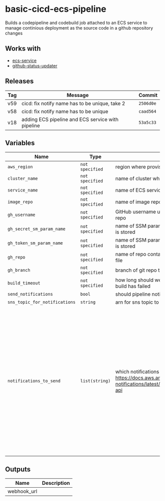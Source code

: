 basic-cicd-ecs-pipeline
======


Builds a codepipeline and codebuild job attached to an ECS service to manage continious deployment as the source code in a github repository changes

Works with
------

* [ecs-service](../ecs-service/README.md)
* [github-status-updater](../github-status-updater/README.md)



Releases
------

|Tag | Message | Commit|
--- | --- | ---
v59 | cicd: fix notify name has to be unique, take 2 | `2506d0e`
v58 | cicd: fix notify name has to be unique | `caad564`
v18 | adding ECS pipeline and ECS service with pipeline | `53a5c33`

Variables
------

|Name | Type | Description | Default Value|
--- | --- | --- | ---
`aws_region` | `not specified` | region where provisioning should happen | ``
`cluster_name` | `not specified` | name of cluster where service runs | ``
`service_name` | `not specified` | name of ECS service | ``
`image_repo` | `not specified` | name of image repo (ECR repo) | ``
`gh_username` | `not specified` | GitHub username used to access your site source code repo | ``
`gh_secret_sm_param_name` | `not specified` | name of SSM parameter where GitHub webhook secret is stored | ``
`gh_token_sm_param_name` | `not specified` | name of SSM parameter where the GitHub Oauth token is stored | ``
`gh_repo` | `not specified` | name of repo containing site source and buildspec.yml file | ``
`gh_branch` | `not specified` | branch of git repo to use for changes | `master`
`build_timeout` | `not specified` | how long should we wait (in minutes) before assuming a build has failed | `5`
`send_notifications` | `bool` | should pipeline notifications be sent | `false`
`sns_topic_for_notifications` | `string` | arn for sns topic to send notifications to | ``
`notifications_to_send` | `list(string)` | which notifications should we send, for values see here https://docs.aws.amazon.com/codestar-notifications/latest/userguide/concepts.html#concepts-api | `[codepipeline-pipeline-pipeline-execution-failed, codepipeline-pipeline-pipeline-execution-canceled, codepipeline-pipeline-pipeline-execution-started, codepipeline-pipeline-pipeline-execution-resumed, codepipeline-pipeline-pipeline-execution-succeeded, codepipeline-pipeline-pipeline-execution-superseded]`

Outputs
------

|Name | Description|
--- | ---
webhook_url | 

